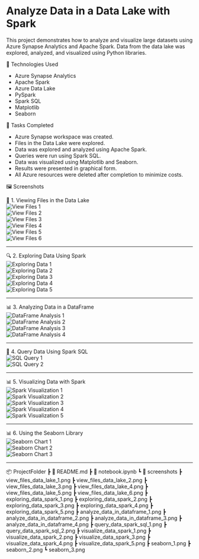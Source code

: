 # Analyze Data in a Data Lake with Spark

This project demonstrates how to analyze and visualize large datasets using Azure Synapse Analytics and Apache Spark. Data from the data lake was explored, analyzed, and visualized using Python libraries.

📌 Technologies Used
- Azure Synapse Analytics
- Apache Spark
- Azure Data Lake
- PySpark
- Spark SQL
- Matplotlib
- Seaborn

🧪 Tasks Completed
- Azure Synapse workspace was created.
- Files in the Data Lake were explored.
- Data was explored and analyzed using Apache Spark.
- Queries were run using Spark SQL.
- Data was visualized using Matplotlib and Seaborn.
- Results were presented in graphical form.
- All Azure resources were deleted after completion to minimize costs.

🖼️ Screenshots

📁 1. Viewing Files in the Data Lake  
![View Files 1](./screenshots/view_files_data_lake_1.png)  
![View Files 2](./screenshots/view_files_data_lake_2.png)  
![View Files 3](./screenshots/view_files_data_lake_3.png)  
![View Files 4](./screenshots/view_files_data_lake_4.png)  
![View Files 5](./screenshots/view_files_data_lake_5.png)  
![View Files 6](./screenshots/view_files_data_lake_6.png)

---

🔍 2. Exploring Data Using Spark  
![Exploring Data 1](./screenshots/exploring_data_spark_1.png)  
![Exploring Data 2](./screenshots/exploring_data_spark_2.png)  
![Exploring Data 3](./screenshots/exploring_data_spark_3.png)  
![Exploring Data 4](./screenshots/exploring_data_spark_4.png)  
![Exploring Data 5](./screenshots/exploring_data_spark_5.png)

---

📊 3. Analyzing Data in a DataFrame  
![DataFrame Analysis 1](./screenshots/analyze_data_in_dataframe_1.png)  
![DataFrame Analysis 2](./screenshots/analyze_data_in_dataframe_2.png)  
![DataFrame Analysis 3](./screenshots/analyze_data_in_dataframe_3.png)  
![DataFrame Analysis 4](./screenshots/analyze_data_in_dataframe_4.png)

---

📝 4. Query Data Using Spark SQL  
![SQL Query 1](./screenshots/query_data_spark_sql_1.png)  
![SQL Query 2](./screenshots/query_data_spark_sql_2.png)

---

📊 5. Visualizing Data with Spark  
![Spark Visualization 1](./screenshots/visualize_data_spark_1.png)  
![Spark Visualization 2](./screenshots/visualize_data_spark_2.png)  
![Spark Visualization 3](./screenshots/visualize_data_spark_3.png)  
![Spark Visualization 4](./screenshots/visualize_data_spark_4.png)  
![Spark Visualization 5](./screenshots/visualize_data_spark_5.png)

---

📊 6. Using the Seaborn Library  
![Seaborn Chart 1](./screenshots/seaborn_1.png)  
![Seaborn Chart 2](./screenshots/seaborn_2.png)  
![Seaborn Chart 3](./screenshots/seaborn_3.png)

---

📦 ProjectFolder
 ┣ 📜 README.md
 ┣ 📜 notebook.ipynb
 ┗ 📂 screenshots
    ┣ view_files_data_lake_1.png
    ┣ view_files_data_lake_2.png
    ┣ view_files_data_lake_3.png
    ┣ view_files_data_lake_4.png
    ┣ view_files_data_lake_5.png
    ┣ view_files_data_lake_6.png
    ┣ exploring_data_spark_1.png
    ┣ exploring_data_spark_2.png
    ┣ exploring_data_spark_3.png
    ┣ exploring_data_spark_4.png
    ┣ exploring_data_spark_5.png
    ┣ analyze_data_in_dataframe_1.png
    ┣ analyze_data_in_dataframe_2.png
    ┣ analyze_data_in_dataframe_3.png
    ┣ analyze_data_in_dataframe_4.png
    ┣ query_data_spark_sql_1.png
    ┣ query_data_spark_sql_2.png
    ┣ visualize_data_spark_1.png
    ┣ visualize_data_spark_2.png
    ┣ visualize_data_spark_3.png
    ┣ visualize_data_spark_4.png
    ┣ visualize_data_spark_5.png
    ┣ seaborn_1.png
    ┣ seaborn_2.png
    ┗ seaborn_3.png
